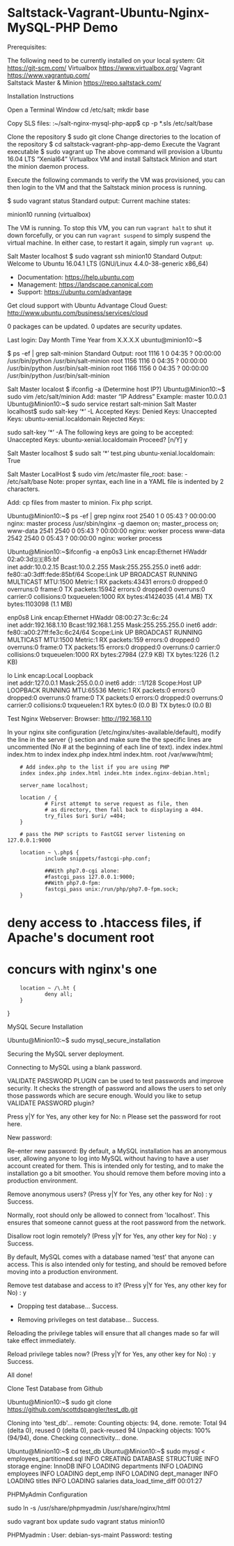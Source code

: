 # Saltstack-Vagrant-Ubuntu-Nginx-MySQL-PHP Demo

Prerequisites: 

The following need to be currently installed on your local system:
Git	https://git-scm.com/
Virtualbox	https://www.virtualbox.org/
Vagrant	https://www.vagrantup.com/	
Saltstack Master & Minion	https://repo.saltstack.com/


Installation Instructions

Open a Terminal Window
cd /etc/salt; mkdir base

Copy SLS files: 
:~/salt-nginx-mysql-php-app$ cp -p *.sls /etc/salt/base

Clone the repository
$ sudo git clone 
Change directories to the location of the repository
$ cd saltstack-vagrant-php-app-demo
Execute the Vagrant executable
$ sudo vagrant up
The above command will provision a Ubuntu 16.04 LTS “Xenial64” Virtualbox VM and install Saltstack Minion and start the minion daemon process.

Execute the following commands to verify the VM was provisioned, you can then login to the VM and that the Saltstack minion process is running.

$ sudo vagrant status
Standard output: 
Current machine states:

minion10                  running (virtualbox)

The VM is running. To stop this VM, you can run `vagrant halt` to
shut it down forcefully, or you can run `vagrant suspend` to simply
suspend the virtual machine. In either case, to restart it again,
simply run `vagrant up`.




Salt Master localhost $ sudo vagrant ssh minion10
Standard Output: Welcome to Ubuntu 16.04.1 LTS (GNU/Linux 4.4.0-38-generic x86_64)

 * Documentation:  https://help.ubuntu.com
 * Management:     https://landscape.canonical.com
 * Support:        https://ubuntu.com/advantage
 
Get cloud support with Ubuntu Advantage Cloud Guest:
 http://www.ubuntu.com/business/services/cloud

0 packages can be updated.
0 updates are security updates.

Last login: Day  Month  Time Year from X.X.X.X
ubuntu@minion10:~$ 


$ ps -ef | grep salt-minion
Standard Output:
root      1116     1  0 04:35 ?        00:00:00 /usr/bin/python /usr/bin/salt-minion
root      1156  1116  0 04:35 ?        00:00:00 /usr/bin/python /usr/bin/salt-minion
root      1166  1156  0 04:35 ?        00:00:00 /usr/bin/python /usr/bin/salt-minion

Salt Master localost $ ifconfig -a (Determine host IP?)
Ubuntu@Minion10:~$ sudo vim /etc/salt/minion
Add: master “IP Address” Example: master 10.0.0.1
Ubuntu@Minion10:~$ sudo service restart salt-minion
Salt Master localhost$ sudo salt-key ‘*’ -L
Accepted Keys:
Denied Keys:
Unaccepted Keys:
ubuntu-xenial.localdomain
Rejected Keys:


sudo salt-key ‘*’ -A
The following keys are going to be accepted:
Unaccepted Keys:
ubuntu-xenial.localdomain
Proceed? [n/Y] y

Salt Master localhost $ sudo salt ‘*’ test.ping
ubuntu-xenial.localdomain:
    True



Salt Master LocalHost $ sudo vim /etc/master
file_root:
  base: 
      - /etc/salt/base
Note: proper syntax, each line in a YAML file is indented by 2 characters.


Add: cp files from master to minion.
Fix php script. 

 Ubuntu@Minion10:~$ ps -ef | grep nginx
root      2540     1  0 05:43 ?        00:00:00 nginx: master process /usr/sbin/nginx -g daemon on; master_process on;
www-data  2541  2540  0 05:43 ?        00:00:00 nginx: worker process
www-data  2542  2540  0 05:43 ?        00:00:00 nginx: worker process

 Ubuntu@Minion10:~$ifconfig -a
enp0s3    Link encap:Ethernet  HWaddr 02:a0:3d:de:85:bf  
          inet addr:10.0.2.15  Bcast:10.0.2.255  Mask:255.255.255.0
          inet6 addr: fe80::a0:3dff:fede:85bf/64 Scope:Link
          UP BROADCAST RUNNING MULTICAST  MTU:1500  Metric:1
          RX packets:43431 errors:0 dropped:0 overruns:0 frame:0
          TX packets:15942 errors:0 dropped:0 overruns:0 carrier:0
          collisions:0 txqueuelen:1000 
          RX bytes:41424035 (41.4 MB)  TX bytes:1103098 (1.1 MB)

enp0s8    Link encap:Ethernet  HWaddr 08:00:27:3c:6c:24  
          inet addr:192.168.1.10  Bcast:192.168.1.255  Mask:255.255.255.0
          inet6 addr: fe80::a00:27ff:fe3c:6c24/64 Scope:Link
          UP BROADCAST RUNNING MULTICAST  MTU:1500  Metric:1
          RX packets:159 errors:0 dropped:0 overruns:0 frame:0
          TX packets:15 errors:0 dropped:0 overruns:0 carrier:0
          collisions:0 txqueuelen:1000 
          RX bytes:27984 (27.9 KB)  TX bytes:1226 (1.2 KB)

lo        Link encap:Local Loopback  
          inet addr:127.0.0.1  Mask:255.0.0.0
          inet6 addr: ::1/128 Scope:Host
          UP LOOPBACK RUNNING  MTU:65536  Metric:1
          RX packets:0 errors:0 dropped:0 overruns:0 frame:0
          TX packets:0 errors:0 dropped:0 overruns:0 carrier:0
          collisions:0 txqueuelen:1 
          RX bytes:0 (0.0 B)  TX bytes:0 (0.0 B)

Test Nginx Webserver: Browser: http://192.168.1.10

In your nginx site configuration (/etc/nginx/sites-available/default), modify the line in the server {} section and make sure the the specific lines are uncommented (No # at the beginning of each line of text).
index index.html index.htm to index index.php index.html index.htm.
 root /var/www/html;

        # Add index.php to the list if you are using PHP
        index index.php index.html index.htm index.nginx-debian.html;

        server_name localhost;

        location / {
                # First attempt to serve request as file, then
                # as directory, then fall back to displaying a 404.
                try_files $uri $uri/ =404;
        }

        # pass the PHP scripts to FastCGI server listening on 127.0.0.1:9000

        location ~ \.php$ {
                include snippets/fastcgi-php.conf;
                
                ##With php7.0-cgi alone:
                #fastcgi_pass 127.0.0.1:9000;
                ##With php7.0-fpm:
                fastcgi_pass unix:/run/php/php7.0-fpm.sock;
        }

#        deny access to .htaccess files, if Apache's document root
#        concurs with nginx's one
        
        location ~ /\.ht {
                deny all;
        }       
}

MySQL Secure Installation

 Ubuntu@Minion10:~$ sudo mysql_secure_installation


Securing the MySQL server deployment.

Connecting to MySQL using a blank password.

VALIDATE PASSWORD PLUGIN can be used to test passwords
and improve security. It checks the strength of password
and allows the users to set only those passwords which are
secure enough. Would you like to setup VALIDATE PASSWORD plugin?

Press y|Y for Yes, any other key for No: n 
Please set the password for root here.

New password: 

Re-enter new password: 
By default, a MySQL installation has an anonymous user,
allowing anyone to log into MySQL without having to have
a user account created for them. This is intended only for
testing, and to make the installation go a bit smoother.
You should remove them before moving into a production
environment.

Remove anonymous users? (Press y|Y for Yes, any other key for No) : y
Success.

Normally, root should only be allowed to connect from
'localhost'. This ensures that someone cannot guess at
the root password from the network.

Disallow root login remotely? (Press y|Y for Yes, any other key for No) : y
Success.

By default, MySQL comes with a database named 'test' that
anyone can access. This is also intended only for testing,
and should be removed before moving into a production
environment.


Remove test database and access to it? (Press y|Y for Yes, any other key for No) : y
 - Dropping test database...
Success.

 - Removing privileges on test database...
Success.

Reloading the privilege tables will ensure that all changes
made so far will take effect immediately.

Reload privilege tables now? (Press y|Y for Yes, any other key for No) : y
Success.

All done! 

Clone Test Database from Github

 Ubuntu@Minion10:~$ sudo git clone  https://github.com/scottdspangler/test_db.git

Cloning into 'test_db'...
remote: Counting objects: 94, done.
remote: Total 94 (delta 0), reused 0 (delta 0), pack-reused 94
Unpacking objects: 100% (94/94), done.
Checking connectivity... done.

 Ubuntu@Minion10:~$ cd test_db
 Ubuntu@Minion10:~$ sudo mysql < employees_partitioned.sql
INFO
CREATING DATABASE STRUCTURE
INFO
storage engine: InnoDB
INFO
LOADING departments
INFO
LOADING employees
INFO
LOADING dept_emp
INFO
LOADING dept_manager
INFO
LOADING titles
INFO
LOADING salaries
data_load_time_diff
00:01:27


PHPMyAdmin Configuration


sudo ln -s /usr/share/phpmyadmin /usr/share/nginx/html


sudo vagrant box update
sudo vagrant status minion10








PHPMyadmin : User: debian-sys-maint Password: testing
